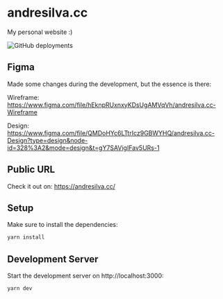 # andresilva.cc

My personal website :)

![GitHub deployments](https://img.shields.io/github/deployments/andresilva-cc/andresilva.cc/production?style=flat&label=deploy)

## Figma

Made some changes during the development, but the essence is there:

Wireframe: https://www.figma.com/file/hEknpRUxnxyKDsUgAMVqVh/andresilva.cc-Wireframe

Design: https://www.figma.com/file/QMDoHYc6LTtrIcz9GBWYHQ/andresilva.cc-Design?type=design&node-id=328%3A2&mode=design&t=gY7SAVigIFav5URs-1

## Public URL

Check it out on: https://andresilva.cc/

## Setup

Make sure to install the dependencies:

```bash
yarn install
```

## Development Server

Start the development server on http://localhost:3000:

```bash
yarn dev
```

